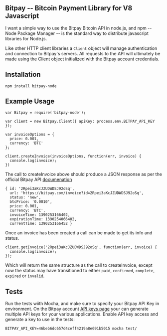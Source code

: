 ## Bitpay -- Bitcoin Payment Library for V8 Javascript

I want a simple way to use the Bitpay Bitcoin API in node.js, 
and npm -- Node Package Manager -- is the standard way to distribute
javascript libraries for Node.js.

Like other HTTP client libraries a `Client` object will manage authentication
and connection to Bitpay's servers. All requests to the API will ultimately be 
made using the Client object initialized with the Bitpay account credentials.

## Installation

    npm install bitpay-node

## Example Usage

    var Bitpay = require('bitpay-node');
    
    var client = new Bitpay.Client({ apiKey: process.env.BITPAY_API_KEY });
    
    var invoiceOptions = { 
      price: 0.001, 
      currency: 'BTC' 
    }; 
    
    client.createInvoice(invoiceOptions, function(err, invoice) {
      console.log(invoice);
    })

The call to createInvoice above should produce a JSON response as per the official
Bitpay API [documenation](https://bitpay.com/downloads/bitpayApi.pdf)

    { id: '2Rpei3aKcJZUDWDSJ92oSq',
      url: 'https://bitpay.com/invoice?id=2Rpei3aKcJZUDWDSJ92oSq',
      status: 'new',
      btcPrice: '0.0010',
      price: 0.001,
      currency: 'BTC',
      invoiceTime: 1390253166402,
      expirationTime: 1390254066402,
      currentTime: 1390253166452 }
      
Once an invoice has been created a call can be made to get its info and status.

    client.getInvoice('2Rpei3aKcJZUDWDSJ92oSq', function(err, invoice) {
      console.log(invoice);
    });
    
Which will return the same structure as the call to createInvoice, except now
the status may have transitioned to either `paid`, `confirmed`, `complete`, `expired` or `invalid`.
    
## Tests

Run the tests wiith Mocha, and make sure to specify your Bitpay API Key in environment.
On the Bitpay account [API keys page](https://bitpay.com/api-keys) your can generate multiple API keys
for your various applications. Enable API key access and generate a key to use in the tests:

    BITPAY_API_KEY=46beb6dc657d4ceff4219a8e691b5015 mocha test/
